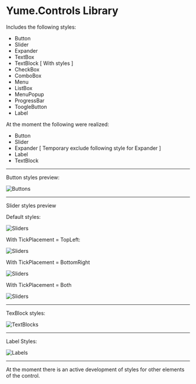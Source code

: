 # Yume.Controls Library

Includes the following styles:
* Button
* Slider
* Expander
* TextBox
* TextBlock [ With styles ]
* CheckBox
* ComboBox
* Menu
* ListBox
* MenuPopup
* ProgressBar
* ToogleButton
* Label

At the moment the following were realized:
* Button
* Slider
* Expander [ Temporary exclude following style for Expander ]
* Label
* TextBlock

***

Button styles preview:

![Buttons](http://dl4.joxi.net/drive/2017/04/10/0002/2330/141594/94/872f905025.png)

***

Slider styles preview

Default styles:

![Sliders](https://dl3.joxi.net/drive/2017/04/11/0002/2330/141594/94/f86730d359.png)

With TickPlacement = TopLeft:

![Sliders](https://dl4.joxi.net/drive/2017/04/11/0002/2330/141594/94/bdb40111cb.png)

With TickPlacement = BottomRight

![Sliders](https://dl3.joxi.net/drive/2017/04/11/0002/2330/141594/94/c68aca58b7.png)

With TickPlacement = Both

![Sliders](https://dl3.joxi.net/drive/2017/04/11/0002/2330/141594/94/82c7fd7526.png)

***

TexBlock styles:

![TextBlocks](https://dl4.joxi.net/drive/2017/04/11/0002/2330/141594/94/c4f39d56ad.png)

***

Label Styles:

![Labels](https://dl3.joxi.net/drive/2017/04/11/0002/2330/141594/94/9162cb0bda.png)

***

At the moment there is an active development of styles for other elements of the control.
